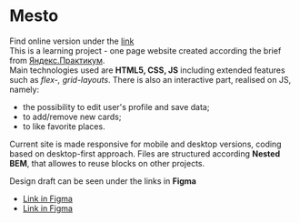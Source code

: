 # Mesto

Find online version under the [link](https://nadezhdaterenteva.github.io/mesto/)  
This is a learning project  - one page website created according the brief from [Яндекс.Практикум](https://www.practicum.yandex.ru).  
Main technologies used are **HTML5, CSS, JS** including extended features such as *flex-, grid-layouts*.
There is also an interactive part, realised on JS, namely: 
- the possibility to edit user's profile and save data;
- to add/remove new cards;
- to like favorite places.

Current site is made responsive for mobile and desktop versions, coding based on desktop-first approach. 
Files are structured according **Nested BEM**, that allowes to reuse blocks on other projects.

Design draft can be seen under the links in **Figma** 
* [Link in Figma](https://www.figma.com/file/2cn9N9jSkmxD84oJik7xL7/JavaScript.-Sprint-4?node-id=0%3A1)
* [Link in Figma](https://www.figma.com/file/bjyvbKKJN2naO0ucURl2Z0/JavaScript.-Sprint-5?node-id=0%3A1)
